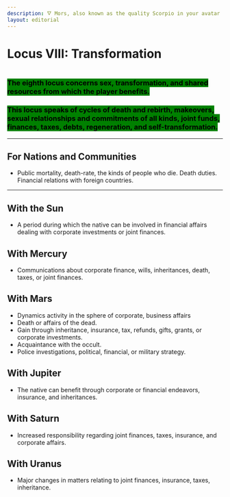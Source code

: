 ```yaml
---
description: 🜄 Mors, also known as the quality Scorpio in your avatar 🜄
layout: editorial
---
```


# Locus VIII: Transformation

<figure><img src="../../../../../.gitbook/assets/pexels-btgl-♡-17905318.jpg" alt=""><figcaption></figcaption></figure>

### <mark style="background-color:green;">The eighth locus concerns sex, transformation, and shared resources from which the player benefits.</mark>

### <mark style="background-color:green;">This locus speaks of cycles of death and rebirth, makeovers, sexual relationships and commitments of all kinds, joint funds, finances, taxes, debts, regeneration, and self-transformation.</mark>



***

## For Nations and Communities

* Public mortality, death-rate, the kinds of people who die. Death duties. Financial relations with foreign countries.

***

## With the Sun

* A period during which the native can be involved in financial affairs dealing with corporate investments or joint finances.

## With Mercury

* Communications about corporate finance, wills, inheritances, death, taxes, or joint finances.

## With Mars

* Dynamics activity in the sphere of corporate, business affairs
* Death or affairs of the dead.
* Gain through inheritance, insurance, tax, refunds, gifts, grants, or corporate investments.
* Acquaintance with the occult.
* Police investigations, political, financial, or military strategy.

## With Jupiter

* The native can benefit through corporate or financial endeavors, insurance, and inheritances.

## With Saturn

* Increased responsibility regarding joint finances, taxes, insurance, and corporate affairs.

## With Uranus

* Major changes in matters relating to joint finances, insurance, taxes, inheritance.
